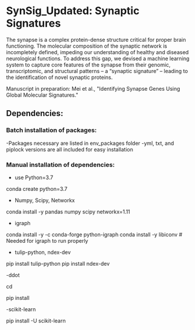 # SynSig_Updated: Synaptic Signatures

The synapse is a complex protein-dense structure critical for proper brain functioning. The molecular composition of the synaptic network is incompletely defined, impeding our understanding of healthy and diseased neurological functions. To address this gap, we devised a machine learning system to capture core features of the synapse from their genomic, transcriptomic, and structural patterns – a “synaptic signature” – leading to the identification of novel synaptic proteins.

Manuscript in preparation: Mei et al., "Identifying Synapse Genes Using Global Molecular Signatures."

## Dependencies:

### Batch installation of packages:
  -Packages necessary are listed in env_packages folder
  -yml, txt, and piplock versions are all included for easy installation
 
### Manual installation of dependencies:
  - use Python=3.7

  conda create <myenv> python=3.7
  
  - Numpy, Scipy, Networkx
  
  conda install -y pandas numpy scipy networkx=1.11

  - igraph
  
  conda install -y -c conda-forge python-igraph
  conda install -y libiconv # Needed for igraph to run properly
  
  - tulip-python, ndex-dev
  
  pip install tulip-python
  pip install ndex-dev
  
  -ddot
  
  cd <path to ddot repo>
  
  pip install <path to ddot repo>
  
  -scikit-learn
  
  pip install -U scikit-learn


